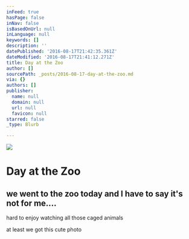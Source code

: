 ```yaml
---
inFeed: true
hasPage: false
inNav: false
isBasedOnUrl: null
inLanguage: null
keywords: []
description: ''
datePublished: '2016-08-17T21:42:35.361Z'
dateModified: '2016-08-17T21:41:12.271Z'
title: Day at the Zoo
author: []
sourcePath: _posts/2016-08-17-day-at-the-zoo.md
via: {}
authors: []
publisher:
  name: null
  domain: null
  url: null
  favicon: null
starred: false
_type: Blurb

---
```

![](https://the-grid-user-content.s3-us-west-2.amazonaws.com/93680d43-fe96-4f6b-8440-2fedcf4f2c5e.jpg)

# Day at the Zoo

## we went to the zoo today and I have to say it's not for me....

hard to enjoy watching all those caged animals 

at least we got this cute photo